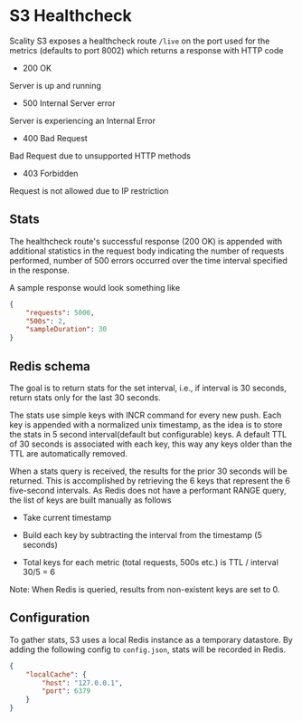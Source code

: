 # S3 Healthcheck

Scality S3 exposes a healthcheck route `/live` on the port used
for the metrics (defaults to port 8002) which returns a
response with HTTP code

- 200 OK

 Server is up and running

- 500 Internal Server error

 Server is experiencing an Internal Error

- 400 Bad Request

 Bad Request due to unsupported HTTP methods

- 403 Forbidden

 Request is not allowed due to IP restriction

## Stats

The healthcheck route's successful response (200 OK) is appended with
additional statistics in the request body indicating the number of requests
performed, number of 500 errors occurred over the time interval
specified in the response.

A sample response would look something like

```json
{
    "requests": 5000,
    "500s": 2,
    "sampleDuration": 30
}
```

## Redis schema

The goal is to return stats for the set interval, i.e., if interval is 30
seconds, return stats only for the last 30 seconds.

The stats use simple keys with INCR command for every new push. Each key is
appended with a normalized unix timestamp, as the idea is to store the stats in
5 second interval(default but configurable) keys. A default TTL of 30
seconds is associated with each key, this way any keys older than the TTL are
automatically removed.

When a stats query is received, the results for the prior 30 seconds will be
returned. This is accomplished by retrieving the 6 keys that represent the 6
five-second intervals. As Redis does not have a performant RANGE query, the
list of keys are built manually as follows

* Take current timestamp

* Build each key by subtracting the interval from the timestamp (5 seconds)

* Total keys for each metric (total requests, 500s etc.) is TTL / interval
  30/5  = 6

Note: When Redis is queried, results from non-existent keys are set to 0.

## Configuration

To gather stats, S3 uses a local Redis instance as a temporary
datastore. By adding the following config to `config.json`, stats
will be recorded in Redis.

```json
{
    "localCache": {
        "host": "127.0.0.1",
        "port": 6379
    }
}
```
